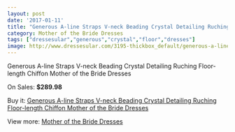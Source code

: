 ```yaml
---
layout: post
date: '2017-01-11'
title: "Generous A-line Straps V-neck Beading Crystal Detailing Ruching Floor-length Chiffon Mother of the Bride Dresses"
category: Mother of the Bride Dresses
tags: ["dressesular","generous","crystal","floor","dresses"]
image: http://www.dressesular.com/3195-thickbox_default/generous-a-line-straps-v-neck-beading-crystal-detailing-ruching-floor-length-chiffon-mother-of-the-bride-dresses.jpg
---
```

Generous A-line Straps V-neck Beading Crystal Detailing Ruching Floor-length Chiffon Mother of the Bride Dresses

On Sales: **$289.98**
<a href="https://www.dressesular.com/mother-of-the-bride-dresses/1169-generous-a-line-straps-v-neck-beading-crystal-detailing-ruching-floor-length-chiffon-mother-of-the-bride-dresses.html"><amp-img layout="responsive" width="600" height="600" src="//www.dressesular.com/3195-thickbox_default/generous-a-line-straps-v-neck-beading-crystal-detailing-ruching-floor-length-chiffon-mother-of-the-bride-dresses.jpg" alt="Generous A-line Straps V-neck Beading Crystal Detailing Ruching Floor-length Chiffon Mother of the Bride Dresses 0" /></a>
<a href="https://www.dressesular.com/mother-of-the-bride-dresses/1169-generous-a-line-straps-v-neck-beading-crystal-detailing-ruching-floor-length-chiffon-mother-of-the-bride-dresses.html"><amp-img layout="responsive" width="600" height="600" src="//www.dressesular.com/3197-thickbox_default/generous-a-line-straps-v-neck-beading-crystal-detailing-ruching-floor-length-chiffon-mother-of-the-bride-dresses.jpg" alt="Generous A-line Straps V-neck Beading Crystal Detailing Ruching Floor-length Chiffon Mother of the Bride Dresses 1" /></a>
<a href="https://www.dressesular.com/mother-of-the-bride-dresses/1169-generous-a-line-straps-v-neck-beading-crystal-detailing-ruching-floor-length-chiffon-mother-of-the-bride-dresses.html"><amp-img layout="responsive" width="600" height="600" src="//www.dressesular.com/3196-thickbox_default/generous-a-line-straps-v-neck-beading-crystal-detailing-ruching-floor-length-chiffon-mother-of-the-bride-dresses.jpg" alt="Generous A-line Straps V-neck Beading Crystal Detailing Ruching Floor-length Chiffon Mother of the Bride Dresses 2" /></a>

Buy it: [Generous A-line Straps V-neck Beading Crystal Detailing Ruching Floor-length Chiffon Mother of the Bride Dresses](https://www.dressesular.com/mother-of-the-bride-dresses/1169-generous-a-line-straps-v-neck-beading-crystal-detailing-ruching-floor-length-chiffon-mother-of-the-bride-dresses.html "Generous A-line Straps V-neck Beading Crystal Detailing Ruching Floor-length Chiffon Mother of the Bride Dresses")

View more: [Mother of the Bride Dresses](https://www.dressesular.com/6-mother-of-the-bride-dresses "Mother of the Bride Dresses")